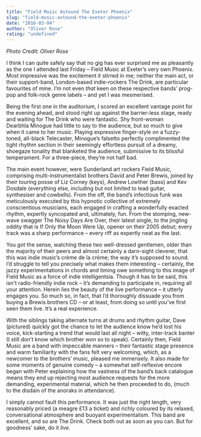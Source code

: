 ```yaml
---
title: "Field Music Astound The Exeter Phoenix"
slug: "field-music-astound-the-exeter-phoenix"
date: "2016-03-04"
author: "Oliver Rose"
rating: "undefined"
---
```


_Photo Credit: Oliver Rose_

I think I can quite safely say that no gig has ever surprised me as pleasantly as the one I attended last Friday – Field Music at Exeter’s very own Phoenix. Most impressive was the excitement it stirred in me; neither the main act, or their support-band, London-based indie-rockers The Drink, are particular favourites of mine. I’m not even _that_ keen on these respective bands’ prog-pop and folk-rock genre labels – and yet I was mesmerised.

Being the first one in the auditorium, I scored an excellent vantage point for the evening ahead, and stood right up against the barrier-less stage, ready and waiting for The Drink who were fantastic. Shy front-woman Dearbhla Minogue had little to say to the audience, but so much to give when it came to her music. Playing expressive finger-style on a fuzzy-toned, all-black Telecaster, Minogue’s falsetto perfectly complimented the tight rhythm section in their seemingly effortless pursuit of a dreamy, shoegaze tonality that blanketed the audience, submissive to its blissful temperament. For a three-piece, they’re not half bad.

The main event however, were Sunderland art rockers Field Music, comprising multi-instrumentalist brothers David and Peter Brewis, joined by their touring posse of Liz Corney (keys), Andrew Lowther (bass) and Kev Dosdale (everything else, including but not limited to lead guitar, synthesiser and cowbells). From the off, the band’s infectious funk was meticulously executed by this hypnotic collective of extremely conscientious musicians, each engaged in crafting a wonderfully exacted rhythm, expertly syncopated and, ultimately, fun. From the stomping, new-wave swagger The Noisy Days Are Over, their latest single, to the jingling oddity that is If Only the Moon Were Up, opener on their 2005 debut; every track was a sharp performance – every riff as expertly neat as the last.

You got the sense, watching these two well-dressed gentlemen, older than the majority of their peers and almost certainly a darn-sight cleverer, that this was indie music’s crème de la crème; the way it’s supposed to sound. I’d struggle to tell you precisely what makes them interesting – certainly, the jazzy experimentations in chords and timing owe something to this image of Field Music as a force of indie intelligentsia. Though it has to be said, this isn't radio-friendly indie rock – it’s demanding to participate in, requiring all your attention. Herein lies the beauty of the live performance – it utterly engages you. So much so, in fact, that I’d thoroughly dissuade you from buying a Brewis brothers CD – or at least, from doing so until you’ve first seen them live. It’s a real experience.

With the siblings taking alternate turns at drums and rhythm guitar, Dave (pictured) quickly got the chance to let the audience know he’d lost his voice, kick-starting a trend that would last all night – witty, inter-track banter (I still don’t know which brother _won_ so to speak). Certainly then, Field Music are a band with impeccable manners – their fantastic stage presence and warm familiarity with the fans felt very welcoming, which, as a newcomer to the brothers’ music, pleased me immensely. It also made for some moments of genuine comedy – a somewhat self-reflexive encore began with Peter explaining how the vastness of the band’s back catalogue means they end up rejecting most audience requests for the more demanding, experimental material, which he then proceeded to do, (much to the disdain of the anoraks in attendance).

I simply cannot fault this performance. It was just the right length, very reasonably priced (a meagre £13 a ticket) and richly coloured by its relaxed, conversational atmosphere and buoyant experimentalism. This band are excellent, and so are The Drink. Check both out as soon as you can. But for goodness’ sake, do it _live._
